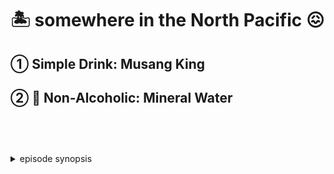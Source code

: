 🏝️ somewhere in the North Pacific 😖
====================================

① Simple Drink: Musang King
----------------------------

② 🚰 Non-Alcoholic: Mineral Water
----------------------------------

<style>details {margin-top:2cm} details>p {margin:0 1ex;font-size:36pt}</style>

<details><summary>episode synopsis</summary><p>🛳️🚣🏝️🦞🔥</p></details>
